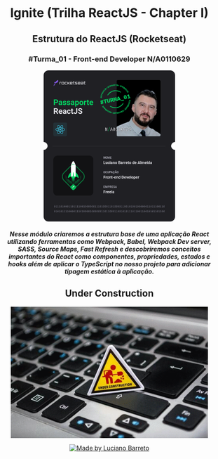 # <h1 align="center">Ignite (Trilha ReactJS - Chapter I)</h1>

<h2 align="center">Estrutura do ReactJS (Rocketseat)</h2>

<h3 align="center">#Turma_01 - Front-end Developer N/A0110629</h3>

<p align="center">
  <kbd><img align="center" src="Passaporte-react-js.png" width="300"/></kbd>
</p>

<h5 align="center">Nesse módulo criaremos a estrutura base de uma aplicação React utilizando ferramentas como Webpack, Babel, Webpack Dev server, SASS, Source Maps, Fast Refresh e descobriremos conceitos importantes do React como componentes, propriedades, estados e hooks além de aplicar o TypeScript no nosso projeto para adicionar tipagem estática à aplicação.</h5>

<h2 align="center">Under Construction</h2>

<p align="center">
  <kbd><img align="center" src="under-construction.gif" alt="Under Construction" width="450"/></kbd>
</p>
<p align="center">  
  <a href="https://www.linkedin.com/in/lucianobalmeida/">
    <img alt="Made by Luciano Barreto" src="https://img.shields.io/badge/Being%20developed%20by-Luciano%20Barreto-blue">
  </a>  
</p>
